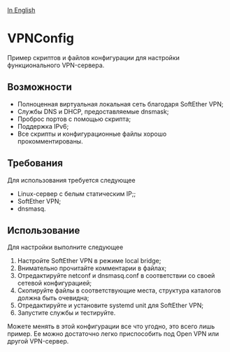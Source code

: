 [In English](README.md)

VPNConfig
=========

Пример скриптов и файлов конфигурации для настройки функционального VPN-сервера.

Возможности
-----------

* Полноценная виртуальная локальная сеть благодаря SoftEther VPN;
* Службы DNS и DHCP, предоставляемые dnsmask;
* Проброс портов с помощью скрипта;
* Поддержка IPv6;
* Все скрипты и конфигурационные файлы хорошо прокомментированы.

Требования
----------

Для использования требуется следующее
* Linux-сервер с белым статическим IP;;
* SoftEther VPN;
* dnsmasq.

Использование
----------

Для настройки выполните следующее
1. Настройте SoftEther VPN в режиме local bridge;
2. Внимательно прочитайте комментарии в файлах;
3. Отредактируйте netconf и dnsmasq.conf в соответствии со своей сетевой конфигурацией;
4. Скопируйте файлы в соответствующие места, структура каталогов должна быть очевидна;
5. Отредактируйте и установите systemd unit для SoftEther VPN;
6. Запустите службы и тестируйте.

Можете менять в этой конфигурации все что угодно, это всего лишь пример.
Ее можно достаточно легко приспособить под Open VPN или другой VPN-сервер.
